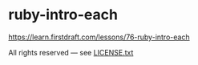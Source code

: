# ruby-intro-each

https://learn.firstdraft.com/lessons/76-ruby-intro-each

All rights reserved — see [LICENSE.txt](LICENSE.txt)
